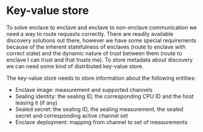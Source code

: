 # Key-value store

To solve enclave to enclave and enclave to non-enclave communication we need a way to route requests correctly. There 
are readily available discovery solutions out there, however we have some special requirements because of the inherent 
statefulness of enclaves (route to enclave with correct state) and the dynamic nature of trust between them (route to 
enclave I can trust and that trusts me). To store metadata about discovery we can need some kind of distributed
key-value store.

The key-value store needs to store information about the following entities:
* Enclave image: measurement and supported channels
* Sealing identity: the sealing ID, the corresponding CPU ID and the host leasing it (if any)
* Sealed secret: the sealing ID, the sealing measurement, the sealed secret and corresponding active channel set
* Enclave deployment: mapping from channel to set of measurements

